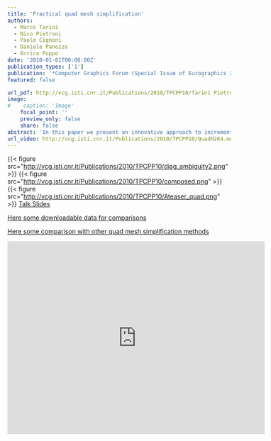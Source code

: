 ```yaml
---
title: 'Practical quad mesh simplification'
authors:
  - Marco Tarini
  - Nico Pietroni
  - Paolo Cignoni
  - Daniele Panozzo
  - Enrico Puppo
date: '2010-01-01T00:00:00Z'
publication_types: ['1']
publication: '*Computer Graphics Forum (Special Issue of Eurographics 2010 Conference)*'
featured: false

url_pdf: http://vcg.isti.cnr.it/Publications/2010/TPCPP10/Tarini Pietroni Cignoni Panozzo Puppo - Practical Quad Semplification - EG 2010.pdf
image:
#    caption: 'Image'
    focal_point: ''
    preview_only: false
    share: false
abstract: 'In this paper we present an innovative approach to incremental quad mesh simplification, i.e. the task of producing a low complexity quad mesh starting from a high complexity one. The process is based on a novel set of strictly local operations which preserve quad structure. We show how good tessellation quality (e.g. in terms of vertex valencies) can be achieved by pursuing uniform length and canonical proportions of edges and diagonals. The decimation process is interleaved with smoothing in tangent space. The latter strongly contributes to identify a suitable sequence of local modification operations. The method is naturally extended to manage preservation of feature lines (e.g. creases) and varying (e.g. adaptive) tessellation densities. We also present an original Triangle- to-Quad conversion algorithm that behaves well in terms of geometrical complexity and tessellation quality, which we use to obtain the initial quad mesh from a given triangle mesh      Talk Slides         Here some downloadable  data for comparisons        Here some comparison with other quad mesh simplification methods'
url_video: http://vcg.isti.cnr.it/Publications/2010/TPCPP10/QuadH264.mov
---
```

{{< figure src="http://vcg.isti.cnr.it/Publications/2010/TPCPP10/diag_ambiguity2.png" >}}
{{< figure src="http://vcg.isti.cnr.it/Publications/2010/TPCPP10/composed.png" >}}
{{< figure src="http://vcg.isti.cnr.it/Publications/2010/TPCPP10/Ateaser_quad.png" >}}
[ Talk Slides ](http://vcg.isti.cnr.it/Publicstions/2010/TPCPP10/quad_sempl.pptx)

[ Here some downloadable  data for comparisons ](http://vcg.isti.cnr.it/Publicstions/2010/TPCPP10/quad_meshes.zip)

[ Here some comparison with other quad mesh simplification methods](http://vcg.isti.cnr.it/Publicstions/2010/TPCPP10/comparison/Comparison.html)

<iframe width="580" height="435" src="http://www.youtube.com/v/CUuhwksq0jY&hl=it_IT&fs=1&" frameborder="0" frameborder="0" allowfullscreen>

